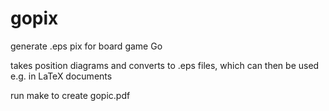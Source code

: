 # gopix
generate .eps pix for board game Go

takes position diagrams and converts to .eps files,
which can then be used e.g. in LaTeX documents

run make to create gopic.pdf
